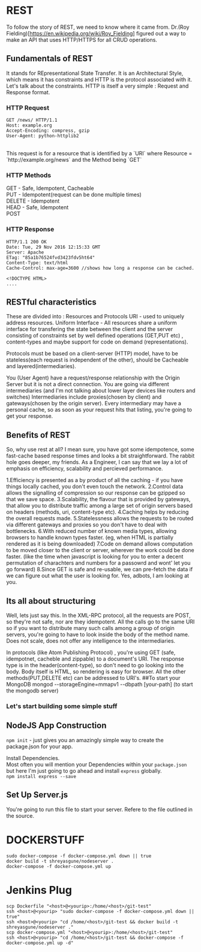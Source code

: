 # REST
To follow the story of REST, we need to know where it came from. Dr.(Roy Fielding)[https://en.wikipedia.org/wiki/Roy_Fielding] figured out a way to make an API that uses HTTP/HTTPS for all CRUD operations. </br>

## Fundamentals of REST 
It stands for REpresentational State Transfer. It is an Architectural Style, which means it has constraints and HTTP is the protocol associated with it. Let's talk about the constraints.
HTTP is itself a very simple : Request and Response format.</br>

### HTTP Request
```
GET /news/ HTTP/1.1
Host: example.org
Accept-Encoding: compress, gzip
User-Agent: python-httplib2 
```
</br>
This request is for a resource that is identified by a `URI` where Resource = `http://example.org/news` and the Method being `GET`</br>

### HTTP Methods

GET - Safe, Idempotent, Cacheable</br>
PUT - Idempotent(request can be done multiple times)</br>
DELETE - Idempotent</br>
HEAD - Safe, Idempotent </br>
POST</br>

### HTTP Response
```
HTTP/1.1 200 OK
Date: Tue, 29 Nov 2016 12:15:33 GMT
Server: Apache
ETag: "85a1b76524fvd3423fdv5ht64"
Content-Type: text/html
Cache-Control: max-age=3600 //shows how long a response can be cached.

<!DOCTYPE HTML>
....
```

## RESTful characteristics 
These are divided into : Resources and Protocols
URI - used to uniquely address resources.
Uniform Interface - All resources share a uniform interface for transfering the state between the client and the server consisting of constraints set by well defined operations (GET,PUT etc) , 
content-types and maybe support for code on demand (representations).

Protocols must be based on a client-server (HTTP) model, have to be stateless(each request is independent of the other), should be Cacheable and layered(intermediaries). 

You (User Agent) have a request/response relationship with the Origin Server but it is not a direct connection. You are going via different intermediaries (and I'm not talking about lower layer devices like routers and switches)
Intermediaries include proxies(chosen by client) and gateways(chosen by the origin server). Every intermediary may have a personal cache, so as soon as your request hits that listing, you're going to get your response.

## Benefits of REST 
So, why use rest at all? I mean sure, you have got some idempotence, some fast-cache based response times and looks a bit straightforward. The rabbit hole goes deeper, my friends.
As a Engineer, I can say that we lay a lot of emphasis on efficiency, scalability and percieved performance. 

1.Efficiency is presented as a by product of all the caching - if you have things locally cached, you don't even touch the network. 
2.Control data allows the signalling of compression so our response can be gzipped so that we save space.
3.Scalability, the flavour that is provided by gateways, that allow you to distribute traffic among a large set of origin servers based on headers (methods, uri, content-type etc). 
4.Caching helps by reducing the overall requests made. 
5.Statelessness allows the requests to be routed via different gateways and proxies so you don't have to deal with bottlenecks.
6.With reduced number of known media types, allowing browsers to handle known types faster. (eg, when HTML is partially rendered as it is being downloaded)
7.Code on demand allows computation to be moved closer to the client or server, wherever the work could be done faster. (like the time when javascript is looking for you to enter a decent permutation of charachters and numbers for a passowrd and wont' let you go forward)
8.Since GET is safe and re-usable, we can pre-fetch the data if we can figure out what the user is looking for. Yes, adbots, I am looking at you.

## Its all about structuring
Well, lets just say this. In the XML-RPC protocol, all the requests are POST, so they're not safe, nor are they idempotent.
All the calls go to the same URI so if you want to distribute many such calls among a group of origin servers, you're going to have to look inside the body of the method name. Does not scale, does not offer any intelligence to the intermediaries.

In protocols (like Atom Publishing Protocol) , you're using GET (safe, idempotnet, cacheble and zippable) to a document's URI. The response type is in the header(content-type), so don't need to go looking into the body.
Body itself is HTML, so rendering is easy for browser. All the other methods(PUT,DELETE etc) can be addressed to URI's.
##To start your MongoDB 
mongod --storageEngine=mmapv1 --dbpath [your-path] (to start the mongodb server)


### Let's start building some simple stuff

## NodeJS App Construction

`npm init` -  just gives you an amazingly simple way to create the package.json for your app.</br>

Install Dependencies.</br> 
Most often you will mention your Dependencies within your `package.json` but here I'm just going to go ahead and install `express` globally. </br>
`npm install express --save`

## Set Up Server.js 
You're going to run this file to start your server. Refere to the file outlined in the source. 

# DOCKERSTUFF
```
sudo docker-compose -f docker-compose.yml down || true
docker build -t shreyasgune/nodeserver .
docker-compose -f docker-compose.yml up

```
# Jenkins Plug
```
scp Dockerfile "<host>@<yourip>:/home/<host>/git-test"
ssh <host>@<yourip> "sudo docker-compose -f docker-compose.yml down || true"
ssh <host>@<yourip> "cd /home/<host>/git-test && docker build -t shreyasgune/nodeserver ."
scp docker-compose.yml "<host>@<yourip>:/home/<host>/git-test"
ssh <host>@<yourip> "cd /home/<host>/git-test && docker-compose -f docker-compose.yml up -d"
```

